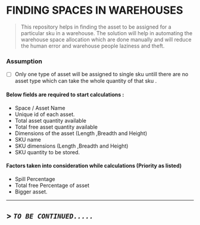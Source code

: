 # FINDING SPACES IN WAREHOUSES

> This repository helps in finding the asset to be assigned for a particular sku in a warehouse.
> The solution will help in automating the warehouse space allocation which are done manually and will reduce the human error and warehouse people laziness and theft.

### Assumption
- [ ]  Only one type of asset will be assigned to single sku untill there are no asset type which can take the whole quantity of that sku . 

#### Below fields are required to start calculations  :  
* Space / Asset Name
* Unique id of each asset.
* Total asset quantity available
* Total free asset quantity available
* Dimensions of the asset (Length ,Breadth and Height)
* SKU name
* SKU dimensions (Length ,Breadth and Height)
* SKU quantity to be stored.

#### Factors taken into consideration while calculations (Priority as listed)
* Spill Percentage
* Total free Percentage of asset
* Bigger asset.



---

## > *`TO BE CONTINUED.....`*